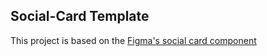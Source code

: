 ## Social-Card Template

This project is based on the [Figma's social card component](https://www.figma.com/file/J0jpHPSSL7DMtfq3M4jJ3x/Personal-Website-Social-Card?node-id=18%3A883)
